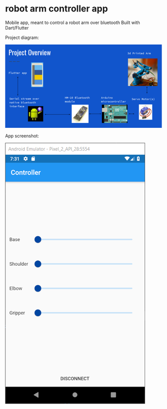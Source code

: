# robot arm controller app
Mobile app, meant to control a robot arm over bluetooth
Built with Dart/Flutter

Project diagram:

![project diagram](arm_diagram.PNG?raw=true "project diagram")

App screenshot:

![app screenshot](arm_snip1.PNG?raw=true "app screenshot")
